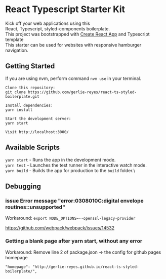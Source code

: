 # React Typescript Starter Kit

Kick off your web applications using this\
React, Typescript, styled-components boilerplate.\
This project was bootstrapped with [Create React App](https://github.com/facebook/create-react-app) and Typescript template\
This starter can be used for websites with responsive hamburger navigation.

## Getting Started

If you are using nvm, perform command `nvm use` in your terminal.

```
Clone this repository:
git clone https://github.com/gerlie-reyes/react-ts-styled-boilerplate.git

Install dependencies:
yarn install

Start the development server:
yarn start

Visit http://localhost:3000/
```

## Available Scripts

`yarn start` - Runs the app in the development mode.\
`yarn test` - Launches the test runner in the interactive watch mode.\
`yarn build` - Builds the app for production to the `build` folder.\

## Debugging

### issue Error message "error:0308010C:digital envelope routines::unsupported"

Workaround: `export NODE_OPTIONS=--openssl-legacy-provider`

https://github.com/webpack/webpack/issues/14532

### Getting a blank page after yarn start, without any error

Workaround: Remove line 2 of package.json -> the config for github pages homepage

`"homepage": "http://gerlie-reyes.github.io/react-ts-styled-boilerplate/",`
